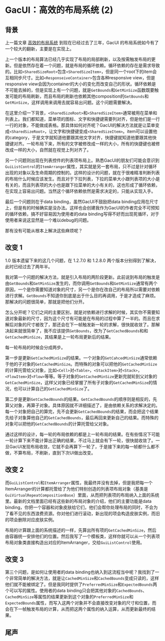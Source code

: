 # GacUI：高效的布局系统 (2)

## 背景

上一篇文章 [高效的布局系统](./Blog_03.md) 到现在已经过去了三年，GacUI 的布局系统如今有了一个较大的翻新，主要是在实现上。

上一个版本的布局算法已经几乎实现了布局的局部刷新，以及按需触发布局的更新。但是依然存在着一个问题，就是布局的循环依赖。循环依赖的存在是需求导致的。比如`<SharedSizeRoot>`包含`<SharedSizeItem>`，但是同一个root下的item会互相同步尺寸。比如`<ResponseiveContainer>`包含各种responsive view，但是responsive view会因为container的大小的变化而改变自己的形状。循环依赖是不可能去掉的，但是实现上有一个问题，就是`GetBounds`和`GetMinSize`函数既要触发可能的布局刷新，而且布局的刷新也依赖其他composition的`GetBounds`和`GetMinSize`，这样调用来调用去就容易出问题。这个问题需要解决。

在这里介绍一下背景，`<SharedSizeRoot>`和`<SharedSizeItem>`通常被用在菜单和列表上。我们都知道，菜单项的图标、文字和快捷键需要列对齐，但是他们是一行一行的对象，不能做成表格。那具体如何对齐呢？GacUI的解决方法就是让菜单变成`<SharedSizeRoot>`，让文字和快捷键变成`<SharedSizeItem>`。item可以设置他的category，于是文字就知道他要跟其他文字对齐，快捷键就知道他要跟其他快捷键对齐。一轮布局下来，所有的文字被修改成一样的大小，所有的快捷键也被修改成一样的大小，自然就在视觉上列对齐了。

另一个问题则出现在列表控件的列表项布局上。熟悉GacUI的朋友们可能会意识到`GuiListControl`的`ItemArranger`属性，其实就是另一套布局，只不过是针对循环出现的对象以及生命周期的控制的。这样的设计的问题，就在于很难精准判断列表的布局什么时候应该发生。而且对于下拉列表，下拉的菜单大小跟列表项的大小是有关的，而且列表项的大小也是跟下拉菜单的大小有关的，这也形成了循环依赖，在实现上容易出问题。当然这个循环依赖依然是需求决定的，只能从实现入手。

最后一个问题则在于data binding，虽然GacUI不鼓励把data binding应用在尺寸上，但是有的时候确实是没办法。这样也会创建我作为GacUI的作者完全不可预知的循环依赖，搞不好容易因为使用者的data binding写得不好而出现死循环，对于使用者来说这显然是一个难以debug的问题。

那有没有可能从根本上解决这些麻烦呢？

## 改变 1

1.0 版本遗留下来的这几个问题，在 1.2.7.0 和 1.2.8.0 两个版本分别得到了解决，此时已经过去了两年半。

我对第一个问题的解决方法，就是引入布局的两阶段更新。此前说到布局的触发是由`GetBounds`和`GetMinSize`发生的，而你调用`GetBounds`和`GetMinSize`通常有两个原因，一个是你需要知道对象的尺寸，另一个是你在改自己的布局所以需要对依赖进行求解。`GetBounds`不知道你到底是出于什么目的再调用，于是才造成了麻烦。那解决的问题很简单，那就是把他们分开。

怎么分开呢？它们之间的主要区别，就是对依赖进行求解的时候，其实你不需要知道对象最新的尺寸，因为这个尺寸有可能是在布局的过程中算了一半的。而且在求解后对象的尺寸被改了，那还会在下一帧触发新一轮的求解，很快就收敛了。那解决起来就很简单了，我不应该提供`GetBounds`，改为了`GetCachedBounds`和和`GetCachedMinSize`，其结果是上一轮布局更新后的结果。

每一轮布局的时候会分成两步。

第一步是更新`GetCachedMinSize`的结果。一个对象的`GetCahcedMinSize`通常依赖于他的子对象的`GetCachedMinSize`。而特殊的对象可以把他的`GetCachedMinSize`的计算托管给父对象，比如`<Cell>`对`<Table>`，`<StackItem>`对`<Stack>`，`<FlowItem>`对`<Flow>`等等。等子对象的`GetCachedMinSize`更新完就轮到父对象的`GetCachedMinSize`，这样父对象已经掌握了所有子对象的`GetCachedMinSize`的情况，也可以计算自己的`GetCachedMinSize`了。

第二步是更新`GetCachedBounds`的结果。`GetCachedBounds`的顺序则是相反的，先算父对象，再算子对象。具体原因就不详细描述了，是由依赖关系的求解决定的。每一个对象把自己的算完，先不会更新`GetCachedBounds`的结果，而会把这个结果先给子对象算他自己的`GetCachedBounds`，最后再回来更新自己的结果。而特殊的对象可以把他的`GetCachedBounds`的计算托管给父对象。

通过这样的设计，每一轮的布局依赖的都是上一轮布局的结果。在有些情况下可能一轮计算下来不能计算出正确的结果，不过马上就会有下一轮，很快就收敛了。一旦GacUI发现布局收敛，它就不会再算下一轮了，于是接下来的每一帧都什么都不做，不算布局，不刷新，直到下次UI做出改变。

## 改变 2

而`GuiListControl`和`ItemArranger`属性，我最终并没有去掉，但是我把每一个ItemArranger的计算都托管给了为他们特别创造的列表项布局对象（基类是`GuiVirtualRepeatCompositionBase`）里面，从而把列表项的布局纳入上面的系统里。最新的文档里面已经有这些新的布局对象的介绍，他们的主要功能是data binding，你把一个容器和对象皮肤给它们，他们会帮你处理布局的同时，不会为了看不见的东西浪费资源。你对他们进行滚动，新出现的项会构造皮肤实例，而旧的项会删除对应皮肤实例。

布局的计算跟上面的系统描述的一样，先算出所有项的`GetCachedMinSize`，然后由容器统一安排他们的位置。然后我写了一个模板类，这样你就可以从一个列表项布局对象类直接构造出对应的ItemArranger，交给`GuiListControl`使用。

## 改变 3

第三个问题，是如何让使用者的data binding也纳入到这流程当中呢？我找到了一个非常简单的解决方法，就是让`CachedMinSize`和`CachedBounds`变成只读的，这样他们就不能被绑定了。但是我同时提供了`PreferredMinSize`和`ExpectedBounds`两个可以写的属性。使用者的data binding只会把其他对象的`CachedBounds`、`CachedMinSize`等属性的结果更新到这个对象的`PreferredMinSize`和`ExpectedBounds`属性，而写入这两个对象并不会直接改变对象的尺寸和位置，而会在下一帧触发布局的计算，从而把这两个属性的纳入运算，从而更新最终的结果。

## 尾声